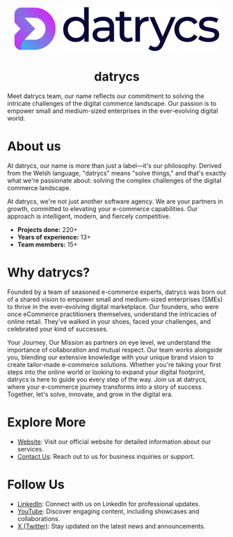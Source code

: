 <div align="center">

![datrycs_logo_small.png](datrycs_logo_small.png)

# datrycs

</div>

Meet datrycs team, our name reflects our commitment to solving the intricate challenges of the digital commerce landscape. Our passion is to empower small and medium-sized enterprises in the ever-evolving digital world.

# About us
At datrycs, our name is more than just a label—it's our philosophy. Derived from the Welsh language, "datrycs" means "solve things," and that's exactly what we're passionate about: solving the complex challenges of the digital commerce landscape.

At datrycs, we're not just another software agency. We are your partners in growth, committed to elevating your e-commerce capabilities. Our approach is intelligent, modern, and fiercely competitive.

- **Projects done:** 220+
- **Years of experience:** 13+
- **Team members:** 15+

# Why datrycs?

Founded by a team of seasoned e-commerce experts, datrycs was born out of a shared vision to empower small and medium-sized enterprises (SMEs) to thrive in the ever-evolving digital marketplace. Our founders, who were once eCommerce practitioners themselves, understand the intricacies of online retail. They've walked in your shoes, faced your challenges, and celebrated your kind of successes.

Your Journey, Our Mission as partners on eye level, we understand the importance of collaboration and mutual respect. Our team works alongside you, blending our extensive knowledge with your unique brand vision to create tailor-made e-commerce solutions. Whether you're taking your first steps into the online world or looking to expand your digital footprint, datrycs is here to guide you every step of the way. Join us at datrycs, where your e-commerce journey transforms into a story of success. Together, let's solve, innovate, and grow in the digital era.

# Explore More

- [Website](https://www.datrycs.com/): Visit our official website for detailed information about our services.
- [Contact Us](https://www.datrycs.com/contact): Reach out to us for business inquiries or support.

# Follow Us

- [LinkedIn](https://www.linkedin.com/company/datrycs/): Connect with us on LinkedIn for professional updates.
- [YouTube](https://www.youtube.com/@datrycs): Discover engaging content, including showcases and collaborations.
- [X (Twitter)](https://twitter.com/datrycs): Stay updated on the latest news and announcements.
